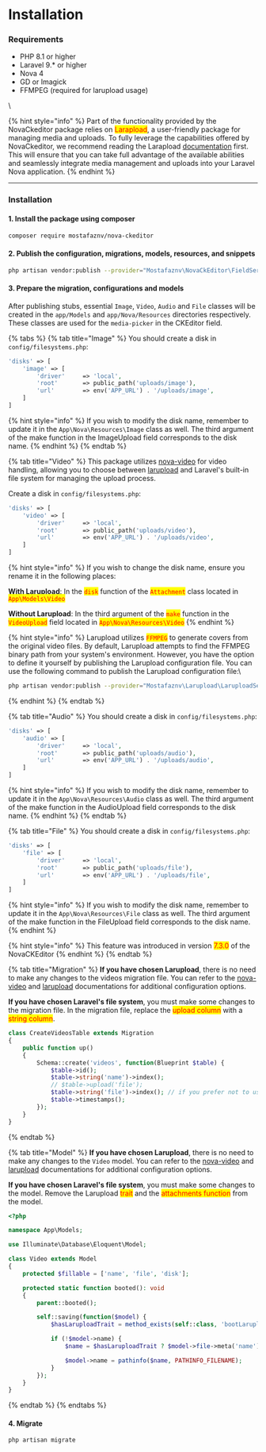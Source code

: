 # Installation

### Requirements

* PHP 8.1 or higher
* Laravel 9.\* or higher
* Nova 4
* GD or Imagick
* FFMPEG (required for larupload usage)

\


{% hint style="info" %}
Part of the functionality provided by the NovaCkeditor package relies on <mark style="color:red;">Larapload</mark>, a user-friendly package for managing media and uploads. To fully leverage the capabilities offered by NovaCkeditor, we recommend reading the Larapload [documentation](https://github.com/mostafaznv/larupload) first. This will ensure that you can take full advantage of the available abilities and seamlessly integrate media management and uploads into your Laravel Nova application.
{% endhint %}

***



### Installation

#### 1. Install the package using composer

```bash
composer require mostafaznv/nova-ckeditor
```

#### 2. Publish the configuration, migrations, models, resources, and snippets

```bash
php artisan vendor:publish --provider="Mostafaznv\NovaCkEditor\FieldServiceProvider"
```

#### 3. Prepare the migration, configurations and models

After publishing stubs, essential `Image`, `Video`, `Audio` and `File` classes will be created in the `app/Models` and `app/Nova/Resources` directories respectively. These classes are used for the `media-picker` in the CKEditor field.

{% tabs %}
{% tab title="Image" %}
You should create a disk in `config/filesystems.php`:

```php
'disks' => [
    'image' => [
        'driver'     => 'local',
        'root'       => public_path('uploads/image'),
        'url'        => env('APP_URL') . '/uploads/image',
    ]
]
```

{% hint style="info" %}
If you wish to modify the disk name, remember to update it in the `App\Nova\Resources\Image` class as well. The third argument of the make function in the ImageUpload field corresponds to the disk name.
{% endhint %}
{% endtab %}

{% tab title="Video" %}
This package utilizes [nova-video](https://github.com/mostafaznv/nova-video) for video handling, allowing you to choose between [larupload](https://github.com/mostafaznv/larupload) and Laravel's built-in file system for managing the upload process.



Create a disk in `config/filesystems.php`:

```php
'disks' => [
    'video' => [
        'driver'     => 'local',
        'root'       => public_path('uploads/video'),
        'url'        => env('APP_URL') . '/uploads/video',
    ]
]
```

{% hint style="info" %}
If you wish to change the disk name, ensure you rename it in the following places:

**With Larupload**: In the <mark style="color:red;">`disk`</mark> function of the <mark style="color:red;">`Attachment`</mark> class located in <mark style="color:red;">`App\Models\Video`</mark>

**Without Larupload**: In the third argument of the <mark style="color:red;">`make`</mark> function in the <mark style="color:red;">`VideoUpload`</mark> field located in <mark style="color:red;">`App\Nova\Resources\Video`</mark>
{% endhint %}

{% hint style="info" %}
Larupload utilizes <mark style="color:red;">`FFMPEG`</mark> to generate covers from the original video files. By default, Larupload attempts to find the FFMPEG binary path from your system's environment. However, you have the option to define it yourself by publishing the Larupload configuration file. You can use the following command to publish the Larupload configuration file:\


```bash
php artisan vendor:publish --provider="Mostafaznv\Larupload\LaruploadServiceProvider
```
{% endhint %}
{% endtab %}

{% tab title="Audio" %}
You should create a disk in `config/filesystems.php`:

```php
'disks' => [
    'audio' => [
        'driver'     => 'local',
        'root'       => public_path('uploads/audio'),
        'url'        => env('APP_URL') . '/uploads/audio',
    ]
]
```

{% hint style="info" %}
If you wish to modify the disk name, remember to update it in the `App\Nova\Resources\Audio` class as well. The third argument of the make function in the AudioUpload field corresponds to the disk name.
{% endhint %}
{% endtab %}

{% tab title="File" %}
You should create a disk in `config/filesystems.php`:

```php
'disks' => [
    'file' => [
        'driver'     => 'local',
        'root'       => public_path('uploads/file'),
        'url'        => env('APP_URL') . '/uploads/file',
    ]
]
```

{% hint style="info" %}
If you wish to modify the disk name, remember to update it in the `App\Nova\Resources\File` class as well. The third argument of the make function in the FileUpload field corresponds to the disk name.
{% endhint %}

{% hint style="info" %}
This feature was introduced in version <mark style="color:red;">7.3.0</mark> of the NovaCKEditor
{% endhint %}
{% endtab %}

{% tab title="Migration" %}
**If you have chosen Larupload**, there is no need to make any changes to the videos migration file. You can refer to the [nova-video](https://github.com/mostafaznv/nova-video) and [larupload](https://github.com/mostafaznv/larupload) documentations for additional configuration options.

**If you have chosen Laravel's file system**, you must make some changes to the migration file. In the migration file, replace the <mark style="color:red;">upload column</mark> with a <mark style="color:red;">string column</mark>.



```php
class CreateVideosTable extends Migration
{
    public function up()
    {
        Schema::create('videos', function(Blueprint $table) {
            $table->id();
            $table->string('name')->index();
            // $table->upload('file');
            $table->string('file')->index(); // if you prefer not to use Larupload            
            $table->timestamps();
        });
    }
}
```
{% endtab %}

{% tab title="Model" %}
**If you have chosen Larupload**, there is no need to make any changes to the `Video` model. You can refer to the [nova-video](https://github.com/mostafaznv/nova-video) and [larupload](https://github.com/mostafaznv/larupload) documentations for additional configuration options.

**If you have chosen Laravel's file system**, you must make some changes to the model. Remove the Larupload <mark style="color:red;">trait</mark> and the <mark style="color:red;">attachments function</mark> from the model.



```php
<?php

namespace App\Models;

use Illuminate\Database\Eloquent\Model;

class Video extends Model
{
    protected $fillable = ['name', 'file', 'disk'];

    protected static function booted(): void
    {
        parent::booted();

        self::saving(function($model) {
            $hasLaruploadTrait = method_exists(self::class, 'bootLarupload');

            if (!$model->name) {
                $name = $hasLaruploadTrait ? $model->file->meta('name') : $model->file;

                $model->name = pathinfo($name, PATHINFO_FILENAME);
            }
        });
    }
}
```
{% endtab %}
{% endtabs %}





#### 4. Migrate

```shell
php artisan migrate
```





